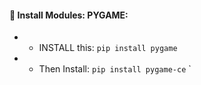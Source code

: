 #### 🧶 Install Modules: PYGAME:


- - INSTALL this:   `pip install pygame`

- - Then Install:  `pip install pygame-ce`
`
